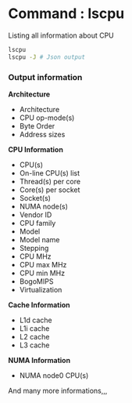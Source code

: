 # Command : lscpu

Listing all information about CPU

```bash
lscpu
lscpu -J # Json output
```

### Output information

**Architecture**
- Architecture
- CPU op-mode(s)
- Byte Order
- Address sizes

**CPU Information**
- CPU(s)
- On-line CPU(s) list
- Thread(s) per core
- Core(s) per socket
- Socket(s)
- NUMA node(s)
- Vendor ID
- CPU family
- Model
- Model name
- Stepping
- CPU MHz
- CPU max MHz
- CPU min MHz
- BogoMIPS
- Virtualization

**Cache Information**
- L1d cache
- L1i cache
- L2 cache
- L3 cache

**NUMA Information**
- NUMA node0 CPU(s)

And many more informations,,,